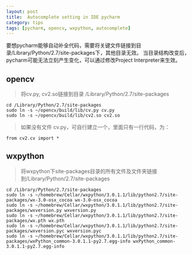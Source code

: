 ```yaml
---
layout: post
title:  Autocomplete setting in IDE pycharm
category: tips
tags: [pycharm, opencv, wxpython, autocomplete]
---
```


要想pycharm能够自动补全代码，需要将关键文件链接到目录/Library/Python/2.7/site-packages下，其他目录无效。
当目录结构改变后，pycharm可能无法立刻产生变化，可以通过修改Project Interpreter来生效。

## opencv

> 将cv.py, cv2.so链接到目录 /Library/Python/2.7/site-packages

    cd /Library/Python/2.7/site-packages
    sudo ln -s ~/opencv/build/lib/cv.py cv.py
    sudo ln -s ~/opencv/build/lib/cv2.so cv2.so

> 如果没有文件 cv.py，可自行建立一个，里面只有一行代码，为：

    from cv2.cv import *

## wxpython

> 将wxpython下site-packages目录的所有文件及文件夹链接到/Library/Python/2.7/site-packages

    cd /Library/Python/2.7/site-packages
    sudo ln -s ~/homebrew/Cellar/wxpython/3.0.1.1/lib/python2.7/site-packages/wx-3.0-osx_cocoa wx-3.0-osx_cocoa
    sudo ln -s ~/homebrew/Cellar/wxpython/3.0.1.1/lib/python2.7/site-packages/wxversion.py wxversion.py
    sudo ln -s ~/homebrew/Cellar/wxpython/3.0.1.1/lib/python2.7/site-packages/wx.pth wx.pth
    sudo ln -s ~/homebrew/Cellar/wxpython/3.0.1.1/lib/python2.7/site-packages/wxversion.pyc wxversion.pyc
    sudo ln -s ~/homebrew/Cellar/wxpython/3.0.1.1/lib/python2.7/site-packages/wxPython_common-3.0.1.1-py2.7.egg-info wxPython_common-3.0.1.1-py2.7.egg-info


